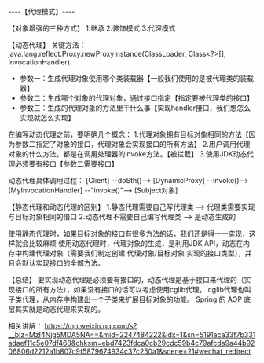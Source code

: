 ----【代理模式】----

【对象增强的三种方式】
1.继承
2.装饰模式
3.代理模式



【动态代理】
关键方法：
  java.lang.reflect.Proxy.newProxyInstance(ClassLoader, Class<?>[], InvocationHandler)
 * 参数一：生成代理对象使用哪个类装载器【一般我们使用的是被代理类的装载器】
 * 参数二：生成哪个对象的代理对象，通过接口指定【指定要被代理类的接口】
 * 参数三：生成的代理对象的方法里干什么事【实现handler接口，我们想怎么实现就怎么实现】
 
在编写动态代理之前，要明确几个概念：
 1.代理对象拥有目标对象相同的方法【因为参数二指定了对象的接口，代理对象会实现接口的所有方法】
 2.用户调用代理对象的什么方法，都是在调用处理器的invoke方法。【被拦截】
 3.使用JDK动态代理必须要有接口【参数二需要接口】

动态代理具体调用过程：
[Client] 
	--doSth()--> 
[DynamicProxy] 
	--invoke()--> 
[MyInvocationHandler] 
	--"invoke()"--> 
[Subject对象]


【静态代理和动态代理的区别】
1.静态代理需要自己写代理类  --> 代理类需要实现与目标对象相同的借口
2.动态代理不需要自己编写代理类  --> 是动态生成的

使用静态代理时，如果目标对象的接口有很多方法的话，我们还是得一一实现，这样就会比较麻烦
使用动态代理时，代理对象的生成，是利用JDK API，动态在内存中构建代理对象（需要我们制定创建 代理对象/目标对象 实现的接口类型），并且会默认实现接口的全部方法。
 
 
【总结】
要实现动态代理是必须要有接口的，动态代理是基于接口来代理的（实现接口的所有方法），如果没有接口的话可以考虑使用cglib代理。
cglib代理也叫子类代理，从内存中构建出一个子类来扩展目标对象的功能。
Spring 的 AOP 底层其实就是动态代理来实现的。
 
 
 
 相关讲解：
https://mp.weixin.qq.com/s?__biz=MzI4Njg5MDA5NA==&mid=2247484222&idx=1&sn=5191aca33f7b331adaef11c5e07df468&chksm=ebd7423fdca0cb29cdc59b4c79afcda9a44b9206806d2212a1b807c9f5879674934c37c250a1&scene=21#wechat_redirect
 